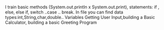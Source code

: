 I train basic methods (System.out.println x System.out.print), statements: if , else, else if, switch ..case .. break.
In file you can find data types:int,String,char,double..
Variables
Getting User Input,building a Basic Calculator, building a basic Greeting Program
